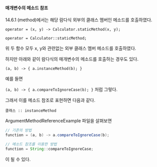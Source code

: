 #### 매개변수의 메소드 참조

14.6.1 (method)에서는 해당 람다식 외부의 클래스 멤버인 메소드를 호출하였다.

```
operator = (x, y) -> Calculator.staticMethod(x, y);

operator = Calculator::staticMethod;
```

위 두 함수 모두 x, y와 관련없는 외부 클래스 멤버 메소드를 호출하였다.

하지만 아래와 같이 람다식의 매개변수의 메소드를 호출하는 경우도 있다.

`(a, b) -> { a.instanceMethod(b); }`

예를 들면

`(a, b) -> { a.compareToIgnoreCase(b); }` 처럼 그렇다.

그래서 이를 메소드 참조로 표현하면 다음과 같다.

`클래스 :: instanceMethod`

ArgumentMethodReferenceExample 파일을 살펴보면

```java
// 기존의 방법
function = (a, b) -> a.compareToIgnoreCase(b);

// 메소드 참조를 이용한 방법
function = String::compareToIgnoreCase;
```

이 될 수 있다.

